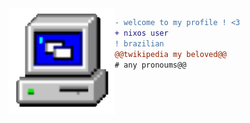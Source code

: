 <img align="left" height="170" src="computer.gif"/>

``` diff
- welcome to my profile ! <3
+ nixos user
! brazilian 
@@twikipedia my beloved@@
# any pronoums@@
```
